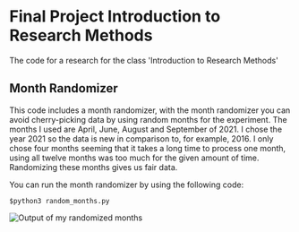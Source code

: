 # Final Project Introduction to Research Methods

The code for a research for the class 'Introduction to Research Methods' 


## Month Randomizer
This code includes a month randomizer, with the month randomizer you can avoid cherry-picking data by using random months for the experiment. The months I used are April, June, August and September of 2021. I chose the year 2021 so the data is new in comparison to, for example, 2016. I only chose four months seeming that it takes a long time to process one month, using all twelve months was too much for the given amount of time. Randomizing these months gives us fair data.  

You can run the month randomizer by using the following code:  

```$python3 random_months.py```  

![Output of my randomized months](images/output_random_months.png)

